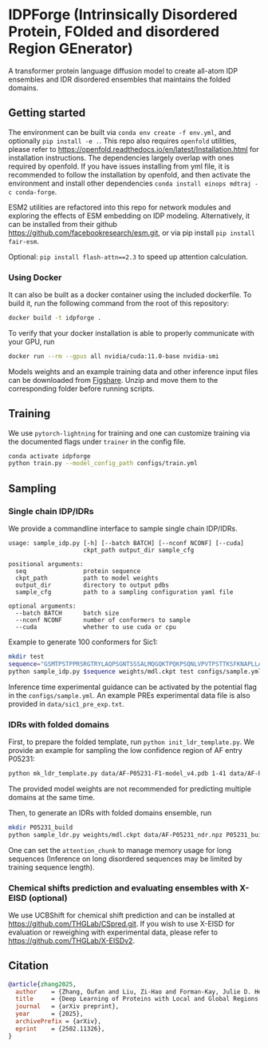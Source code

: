 # IDPForge (Intrinsically Disordered Protein, FOlded and disordered Region GEnerator)

A transformer protein language diffusion model to create all-atom IDP ensembles and IDR disordered ensembles that maintains the folded domains.

## Getting started

The environment can be built via `conda env create -f env.yml`, and optionally `pip install -e .`. This repo also requires `openfold` utilities, please refer to https://openfold.readthedocs.io/en/latest/Installation.html for installation instructions. The dependencies largely overlap with ones required by openfold. If you have issues installing from yml file, it is recommended to follow the installation by openfold, and then activate the environment and install other dependencies `conda install einops mdtraj -c conda-forge`.

ESM2 utilities are refactored into this repo for network modules and exploring the effects of ESM embedding on IDP modeling. Alternatively, it can be installed from their github https://github.com/facebookresearch/esm.git, or via pip install `pip install fair-esm`.

Optional: `pip install flash-attn==2.3` to speed up attention calculation.

### Using Docker
It can also be built as a docker container using the included dockerfile. To build it, run the following command from the root of this repository:
```bash
docker build -t idpforge .
```
To verify that your docker installation is able to properly communicate with your GPU, run
```bash
docker run --rm --gpus all nvidia/cuda:11.0-base nvidia-smi
```

Models weights and an example training data and other inference input files can be downloaded from [Figshare](https://doi.org/10.6084/m9.figshare.28414937). Unzip and move them to the corresponding folder before running scripts.

## Training

We use `pytorch-lightning` for training and one can customize training via the documented flags under `trainer` in the config file.
```bash
conda activate idpforge
python train.py --model_config_path configs/train.yml
```

## Sampling

### Single chain IDP/IDRs

We provide a commandline interface to sample single chain IDP/IDRs.
```
usage: sample_idp.py [-h] [--batch BATCH] [--nconf NCONF] [--cuda]
                     ckpt_path output_dir sample_cfg

positional arguments:
  seq                protein sequence
  ckpt_path          path to model weights
  output_dir         directory to output pdbs
  sample_cfg         path to a sampling configuration yaml file

optional arguments:
  --batch BATCH      batch size 
  --nconf NCONF      number of conformers to sample
  --cuda             whether to use cuda or cpu
```

Example to generate 100 conformers for Sic1:

```bash
mkdir test
sequence="GSMTPSTPPRSRGTRYLAQPSGNTSSSALMQGQKTPQKPSQNLVPVTPSTTKSFKNAPLLAPPNSNMGMTSPFNGLTSPQRSPFPKSSVKRT"
python sample_idp.py $sequence weights/mdl.ckpt test configs/sample.yml --nconf 100 --cuda 
```

Inference time experimental guidance can be activated by the potential flag in the `configs/sample.yml`. An example PREs experimental data file is also provided in `data/sic1_pre_exp.txt`.

### IDRs with folded domains

First, to prepare the folded template, run `python init_ldr_template.py`. We provide an example for sampling the low confidence region of AF entry P05231:
```bash
python mk_ldr_template.py data/AF-P05231-F1-model_v4.pdb 1-41 data/AF-P05231_ndr.npz
```
The provided model weights are not recommended for predicting multiple domains at the same time.

Then, to generate an IDRs with folded domains ensemble, run
```bash
mkdir P05231_build
python sample_ldr.py weights/mdl.ckpt data/AF-P05231_ndr.npz P05231_build configs/sample.yml --nconf 100 --cuda
```
One can set the `attention_chunk` to manage memory usage for long sequences (Inference on long disordered sequences may be limited by training sequence length).

### Chemical shifts prediction and evaluating ensembles with X-EISD (optional)

We use UCBShift for chemical shift prediction and can be installed at https://github.com/THGLab/CSpred.git. If you wish to use X-EISD for evaluation or reweighing with experimental data, please refer to https://github.com/THGLab/X-EISDv2.

## Citation
```bibtex
@article{zhang2025,
  author    = {Zhang, Oufan and Liu, Zi-Hao and Forman-Kay, Julie D. Head-Gordon, Teresa},
  title     = {Deep Learning of Proteins with Local and Global Regions of Disorder},
  journal   = {arXiv preprint},
  year      = {2025},
  archivePrefix = {arXiv},
  eprint    = {2502.11326},
}
```
